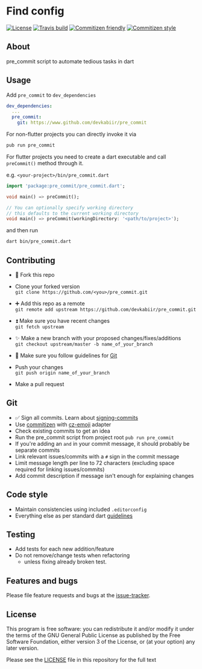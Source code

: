 # Find config

[![License](https://img.shields.io/github/license/devkabiir/pre_commit.svg)][LICENSE]
[![Travis build](https://img.shields.io/travis/com/devkabiir/pre_commit.svg)][repo]
[![Commitizen friendly](https://img.shields.io/badge/commitizen-friendly-brightgreen.svg)][commitizen]
[![Commitizen style](https://img.shields.io/badge/commitizen--style-emoji-brightgreen.svg)][cz-emoji]

## About

pre_commit script to automate tedious tasks in dart

## Usage

Add `pre_commit` to `dev_dependencies`

```yaml
dev_dependencies:
  ...
  pre_commit:
    git: https://www.github.com/devkabiir/pre_commit
```

For non-flutter projects you can directly invoke it via

```sh
pub run pre_commit
```

For flutter projects you need to create a dart executable and call `preCommit()` method through it.

e.g. `<your-project>/bin/pre_commit.dart`

```dart
import 'package:pre_commit/pre_commit.dart';

void main() => preCommit();

// You can optionally specify working directory
// this defaults to the current working directory
void main() => preCommit(workingDirectory: '<path/to/project>');
```

and then run

```sh
dart bin/pre_commit.dart
```

## Contributing

- :fork_and_knife: Fork this repo
- Clone your forked version  
  `git clone https://github.com/<you>/pre_commit.git`

- :heavy_plus_sign: Add this repo as a remote  
  `git remote add upstream https://github.com/devkabiir/pre_commit.git`

- :arrow_double_up: Make sure you have recent changes  
  `git fetch upstream`

- :sparkles: Make a new branch with your proposed changes/fixes/additions  
  `git checkout upstream/master -b name_of_your_branch`

- :bookmark_tabs: Make sure you follow guidelines for [Git](#git)
- Push your changes  
  `git push origin name_of_your_branch`

- Make a pull request

## Git

- :white_check_mark: Sign all commits. Learn about [signing-commits]
- Use [commitizen] with [cz-emoji] adapter
- Check existing commits to get an idea
- Run the pre_commit script from project root `pub run pre_commit`
- If you're adding an `and` in your commit message, it should probably be separate commits
- Link relevant issues/commits with a `#` sign in the commit message
- Limit message length per line to 72 characters (excluding space required for linking issues/commits)
- Add commit description if message isn't enough for explaining changes

## Code style

- Maintain consistencies using included `.editorconfig`
- Everything else as per standard dart [guidelines]

## Testing

- Add tests for each new addition/feature
- Do not remove/change tests when refactoring
  - unless fixing already broken test.

## Features and bugs

Please file feature requests and bugs at the [issue-tracker].

## License

This program is free software: you can redistribute it and/or modify
it under the terms of the GNU General Public License as published by
the Free Software Foundation, either version 3 of the License, or
(at your option) any later version.

Please see the [LICENSE] file in this repository for the full text

[repo]: https://github.com/devkabiir/pre_commit
[guidelines]: https://www.dartlang.org/guides/language/effective-dart/style
[commitizen]: http://commitizen.github.io/cz-cli/
[cz-emoji]: https://github.com/ngryman/cz-emoji
[signing-commits]: https://help.github.com/articles/signing-commits/
[issue-tracker]: https://www.github.com/devkabiir/pre_commit/issues
[LICENSE]: https://github.com/devkabiir/pre_commit/blob/master/LICENSE
